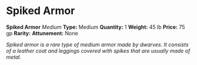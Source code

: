 # Spiked Armor

**Spiked Armor**
_Medium_
**Type:** Medium
**Quantity:** 1
**Weight:** 45 lb
**Price:** 75 gp
**Rarity:** 
**Attunement:** None

*Spiked armor is a rare type of medium armor made by dwarves. It consists of a leather coat and leggings covered with spikes that are usually made of metal.*